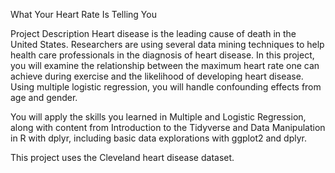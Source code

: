 What Your Heart Rate Is Telling You

Project Description
Heart disease is the leading cause of death in the United States. Researchers are 
using several data mining techniques to help health care professionals in the 
diagnosis of heart disease. In this project, you will examine the relationship 
between the maximum heart rate one can achieve during exercise and the likelihood 
of developing heart disease. Using multiple logistic regression, you will handle 
confounding effects from age and gender.

You will apply the skills you learned in Multiple and Logistic Regression, along 
with content from Introduction to the Tidyverse and Data Manipulation in R with 
dplyr, including basic data explorations with ggplot2 and dplyr.

This project uses the Cleveland heart disease dataset.
